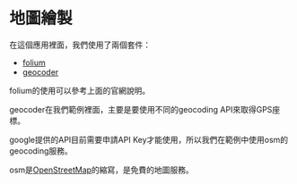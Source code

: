 # 地圖繪製

在這個應用裡面，我們使用了兩個套件：

* [folium](https://python-visualization.github.io/folium/)
* [geocoder](https://geocoder.readthedocs.io/)

folium的使用可以參考上面的官網說明。

geocoder在我們範例裡面，主要是要使用不同的geocoding API來取得GPS座標。

google提供的API目前需要申請API Key才能使用，所以我們在範例中使用osm的geocoding服務。

osm是[OpenStreetMap](https://www.openstreetmap.org/)的縮寫，是免費的地圖服務。

